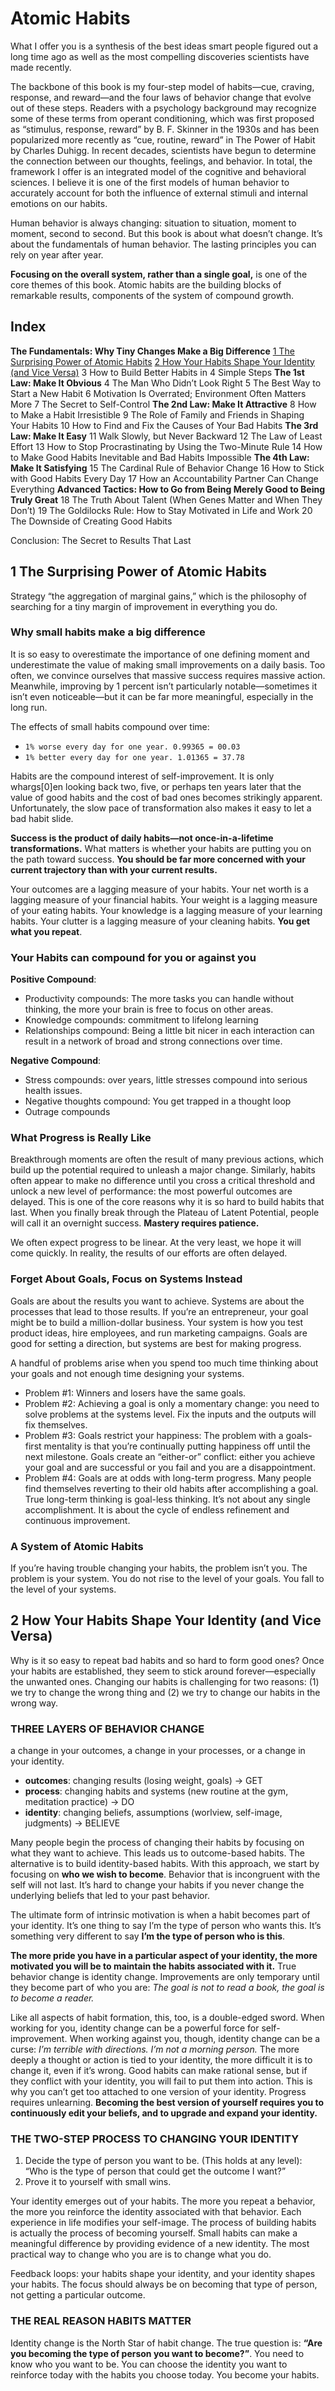 # Atomic Habits
What I offer you is a synthesis of the best ideas smart people figured out a long time ago as well as the most compelling discoveries scientists have made recently.

The backbone of this book is my four-step model of habits—cue, craving, response, and reward—and the four laws of behavior change that evolve out of these steps. Readers with a psychology background may recognize some of these terms from operant conditioning, which was first proposed as “stimulus, response, reward” by B. F. Skinner in the 1930s and has been popularized more recently as “cue, routine, reward” in The Power of Habit by Charles Duhigg.
In recent decades, scientists have begun to determine the connection between our thoughts, feelings, and behavior.
In total, the framework I offer is an integrated model of the cognitive and behavioral sciences. I believe it is one of the first models of human behavior to accurately account for both the influence of external stimuli and internal emotions on our habits.

Human behavior is always changing: situation to situation, moment to moment, second to second. But this book is about what doesn’t change. It’s about the fundamentals of human behavior. The lasting principles you can rely on year after year.

**Focusing on the overall system, rather than a single goal,** is one of the core themes of this book. Atomic habits are the building blocks of remarkable results, components of the system of compound growth.

## Index

**The Fundamentals: Why Tiny Changes Make a Big Difference**
[1 The Surprising Power of Atomic Habits](#1-the-surprising-power-of-atomic-habits)
[2 How Your Habits Shape Your Identity (and Vice Versa)](#2-how-your-habits-shape-your-identity-(and-vice-versa))
3 How to Build Better Habits in 4 Simple Steps
**The 1st Law: Make It Obvious**
4 The Man Who Didn’t Look Right
5 The Best Way to Start a New Habit
6 Motivation Is Overrated; Environment Often Matters More
7 The Secret to Self-Control
**The 2nd Law: Make It Attractive**
8 How to Make a Habit Irresistible
9 The Role of Family and Friends in Shaping Your Habits
10 How to Find and Fix the Causes of Your Bad Habits
**The 3rd Law: Make It Easy**
11 Walk Slowly, but Never Backward
12 The Law of Least Effort
13 How to Stop Procrastinating by Using the Two-Minute Rule
14 How to Make Good Habits Inevitable and Bad Habits Impossible
**The 4th Law: Make It Satisfying**
15 The Cardinal Rule of Behavior Change
16 How to Stick with Good Habits Every Day
17 How an Accountability Partner Can Change Everything
**Advanced Tactics: How to Go from Being Merely Good to Being Truly Great**
18 The Truth About Talent (When Genes Matter and When They Don’t)
19 The Goldilocks Rule: How to Stay Motivated in Life and Work
20 The Downside of Creating Good Habits

Conclusion: The Secret to Results That Last

## 1 The Surprising Power of Atomic Habits

Strategy “the aggregation of marginal gains,” which is the philosophy of searching for a tiny margin of improvement in everything you do.

### Why small habits make a big difference
It is so easy to overestimate the importance of one defining moment and underestimate the value of making small improvements on a daily basis. Too often, we convince ourselves that massive success requires massive action.
Meanwhile, improving by 1 percent isn’t particularly notable—sometimes it isn’t even noticeable—but it can be far more meaningful, especially in the long run.

The effects of small habits compound over time: 
- `1% worse every day for one year. 0.99365 = 00.03`
- `1% better every day for one year. 1.01365 = 37.78`

Habits are the compound interest of self-improvement. It is only whargs[0]en looking back two, five, or perhaps ten years later that the value of good habits and the cost of bad ones becomes strikingly apparent. Unfortunately, the slow pace of transformation also makes it easy to let a bad habit slide.

**Success is the product of daily habits—not once-in-a-lifetime transformations.** What matters is whether your habits are putting you on the path toward success. **You should be far more concerned with your current trajectory than with your current results.**

Your outcomes are a lagging measure of your habits. Your net worth is a lagging measure of your financial habits. Your weight is a lagging measure of your eating habits. Your knowledge is a lagging measure of your learning habits. Your clutter is a lagging measure of your cleaning habits. **You get what you repeat**.

### Your Habits can compound for you or against you
**Positive Compound**:
- Productivity compounds: The more tasks you can handle without thinking, the more your brain is free to focus on other areas.
- Knowledge compounds: commitment to lifelong learning
- Relationships compound: Being a little bit nicer in each interaction can result in a network of broad and strong connections over time.

**Negative Compound**:
- Stress compounds: over years, little stresses compound into serious health issues.
- Negative thoughts compound: You get trapped in a thought loop
- Outrage compounds

### What Progress is Really Like
Breakthrough moments are often the result of many previous actions, which build up the potential required to unleash a major change. 
Similarly, habits often appear to make no difference until you cross a critical threshold and unlock a new level of performance: the most powerful outcomes are delayed. This is one of the core reasons why it is so hard to build habits that last. When you finally break through the Plateau of Latent Potential, people will call it an overnight success. **Mastery requires patience.**

We often expect progress to be linear. At the very least, we hope it will come quickly. In reality, the results of our efforts are often delayed.

### Forget About Goals, Focus on Systems Instead
Goals are about the results you want to achieve. Systems are about the processes that lead to those results. If you’re an entrepreneur, your goal might be to build a million-dollar business. Your system is how you test product ideas, hire employees, and run marketing campaigns. Goals are good for setting a direction, but systems are best for making progress.

A handful of problems arise when you spend too much time thinking about your goals and not enough time designing your systems.
- Problem #1: Winners and losers have the same goals.
- Problem #2: Achieving a goal is only a momentary change: you need to solve problems at the systems level. Fix the inputs and the outputs will fix themselves.
- Problem #3: Goals restrict your happiness: The problem with a goals-first mentality is that you’re continually putting happiness off until the next milestone. Goals create an “either-or” conflict: either you achieve your goal and are successful or you fail and you are a disappointment.
- Problem #4: Goals are at odds with long-term progress. Many people find themselves reverting to their old habits after accomplishing a goal. True long-term thinking is goal-less thinking. It’s not about any single accomplishment. It is about the cycle of endless refinement and continuous improvement.

### A System of Atomic Habits
If you’re having trouble changing your habits, the problem isn’t you. The problem is your system. You do not rise to the level of your goals. You fall to the level of your systems.

## 2 How Your Habits Shape Your Identity (and Vice Versa)
Why is it so easy to repeat bad habits and so hard to form good ones?
Once your habits are established, they seem to stick around forever—especially the unwanted ones.
Changing our habits is challenging for two reasons: (1) we try to change the wrong thing and (2) we try to change our habits in the wrong way.

### THREE LAYERS OF BEHAVIOR CHANGE
a change in your outcomes, a change in your processes, or a change in your identity.
- **outcomes**: changing results (losing weight, goals) -> GET
- **process**: changing habits and systems (new routine at the gym, meditation practice) -> DO
- **identity**: changing beliefs, assumptions (worlview, self-image, judgments) -> BELIEVE

Many people begin the process of changing their habits by focusing on what they want to achieve. This leads us to outcome-based habits. The alternative is to build identity-based habits. With this approach, we start by focusing on **who we wish to become**.
Behavior that is incongruent with the self will not last. It’s hard to change your habits if you never change the underlying beliefs that led to your past behavior.

The ultimate form of intrinsic motivation is when a habit becomes part of your identity. It’s one thing to say I’m the type of person who wants this. It’s something very different to say **I’m the type of person who is this**.

**The more pride you have in a particular aspect of your identity, the more motivated you will be to maintain the habits associated with it.** 
True behavior change is identity change. 
Improvements are only temporary until they become part of who you are: *The goal is not to read a book, the goal is to become a reader.*

Like all aspects of habit formation, this, too, is a double-edged sword. When working for you, identity change can be a powerful force for self-improvement. When working against you, though, identity change can be a curse: *I’m terrible with directions. I’m not a morning person.*
The more deeply a thought or action is tied to your identity, the more difficult it is to change it, even if it’s wrong. Good habits can make rational sense, but if they conflict with your identity, you will fail to put them into action.
This is why you can’t get too attached to one version of your identity. Progress requires unlearning. **Becoming the best version of yourself requires you to continuously edit your beliefs, and to upgrade and expand your identity.**

### THE TWO-STEP PROCESS TO CHANGING YOUR IDENTITY
1. Decide the type of person you want to be. (This holds at any level): “Who is the type of person that could get the outcome I want?”
2. Prove it to yourself with small wins.

Your identity emerges out of your habits. The more you repeat a behavior, the more you reinforce the identity associated with that behavior. Each experience in life modifies your self-image. 
The process of building habits is actually the process of becoming yourself.
Small habits can make a meaningful difference by providing evidence of a new identity.
The most practical way to change who you are is to change what you do.

Feedback loops: your habits shape your identity, and your identity shapes your habits.
The focus should always be on becoming that type of person, not getting a particular outcome.

### THE REAL REASON HABITS MATTER
Identity change is the North Star of habit change. The true question is: **“Are you becoming the type of person you want to become?”**. You need to know who you want to be. You can choose the identity you want to reinforce today with the habits you choose today. You become your habits.

